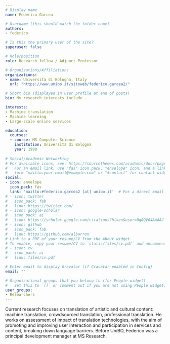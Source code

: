 ```yaml
---
# Display name
name: Federico Garcea

# Username (this should match the folder name)
authors:
- federico

# Is this the primary user of the site?
superuser: false

# Role/position
role: Research fellow / Adjunct Professor 

# Organizations/Affiliations
organizations:
- name: Università di Bologna, Italy
  url: "https://www.unibo.it/sitoweb/federico.garcea2/"

# Short bio (displayed in user profile at end of posts)
bio: My research interests include .

interests:
- Machine translation
- Machine learning
- Large-scale online services

education:
  courses:
  - course: MS Computer Science
    institution: Università di Bologna
    year: 1998
  
# Social/Academic Networking
# For available icons, see: https://sourcethemes.com/academic/docs/page-builder/#icons
#   For an email link, use "fas" icon pack, "envelope" icon, and a link in the
#   form "mailto:your-email@example.com" or "#contact" for contact widget.
social:
- icon: envelope
  icon_pack: fas
  link: 'mailto:#federico.garcea2 [at] unibo.it'  # For a direct email link, use "mailto:test@example.org".
# - icon: twitter
#   icon_pack: fab
#   link: https://twitter.com/
# - icon: google-scholar
#   icon_pack: ai
#   link: https://scholar.google.com/citations?hl=en&user=0q0QVG4AAAAJ
# - icon: github
#   icon_pack: fab
#   link: https://github.com/albarron
# Link to a PDF of your resume/CV from the About widget.
# To enable, copy your resume/CV to `static/files/cv.pdf` and uncomment the lines below.
# - icon: cv
#   icon_pack: ai
#   link: files/cv.pdf

# Enter email to display Gravatar (if Gravatar enabled in Config)
email: ""

# Organizational groups that you belong to (for People widget)
#   Set this to `[]` or comment out if you are not using People widget.
user_groups:
- Researchers
---
```


Current research focuses on translation of artistic and cultural content: machine translation, crowdsourced translation, professional translation.
He works on assessment of impact of translation technologies, with the aim of promoting and improving user interaction and participation in services and content, breaking down language barriers. 
Before UniBO, Federico was a principal development manager at MS Research.